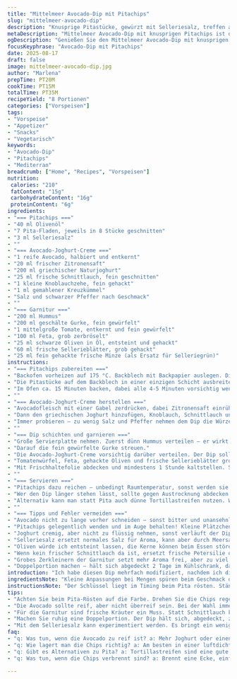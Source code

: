 ```yaml
---
title: "Mittelmeer Avocado-Dip mit Pitachips"
slug: "mittelmeer-avocado-dip"
description: "Knusprige Pitastücke, gewürzt mit Selleriesalz, treffen auf einen cremigen Avocado-Joghurt-Dip mit Zitronensaft, Knoblauch und Kreuzkümmel. Obenauf ein Schichtmix aus Hummus, fein gewürfelter Gurke, Tomate, zerbröseltem Feta, schwarzen Oliven und frisch gehacktem Sellerie. Eine Kombination aus Texturen und Aromen, die durch das Rösten der Pita extra knusprig wird. Mit geänderter Menge und kleinen Zutatenänderungen verleiht dieser Dip dem üblichen Snack eine mediterrane Frische und Tiefe. Optimale Zeiten und Techniken für knusprige Chips und frischen Dip werden erklärt, dabei vermieden ein zu starkes Austrocknen der Avocado. Perfekte Vorspeise oder leichter Hauptgang für Vegetarier."
metaDescription: "Mittelmeer Avocado-Dip mit knusprigen Pitachips ist der perfekte Snack für jede Gelegenheit. Frisch und aromatisch - einfach unwiderstehlich."
ogDescription: "Genießen Sie den Mittelmeer Avocado-Dip mit knusprigen Pitachips. Frische Aromen und knusprige Texturen - ein Genuss für alle Sinne."
focusKeyphrase: "Avocado-Dip mit Pitachips"
date: 2025-08-17
draft: false
image: mittelmeer-avocado-dip.jpg
author: "Marlena"
prepTime: PT20M
cookTime: PT15M
totalTime: PT35M
recipeYield: "8 Portionen"
categories: ["Vorspeisen"]
tags:
- "Vorspeise"
- "Appetizer"
- "Snacks"
- "Vegetarisch"
keywords:
- "Avocado-Dip"
- "Pitachips"
- "Mediterran"
breadcrumb: ["Home", "Recipes", "Vorspeisen"]
nutrition: 
 calories: "210"
 fatContent: "15g"
 carbohydrateContent: "16g"
 proteinContent: "6g"
ingredients:
- "=== Pitachips ==="
- "40 ml Olivenöl"
- "7 Pita-Fladen, jeweils in 8 Stücke geschnitten"
- "3 ml Selleriesalz"
- ""
- "=== Avocado-Joghurt-Creme ==="
- "1 reife Avocado, halbiert und entkernt"
- "20 ml frischer Zitronensaft"
- "200 ml griechischer Naturjoghurt"
- "25 ml frische Schnittlauch, fein geschnitten"
- "1 kleine Knoblauchzehe, fein gehackt"
- "1 ml gemahlener Kreuzkümmel"
- "Salz und schwarzer Pfeffer nach Geschmack"
- ""
- "=== Garnitur ==="
- "200 ml Hummus"
- "200 ml geschälte Gurke, fein gewürfelt"
- "1 mittelgroße Tomate, entkernt und fein gewürfelt"
- "100 ml Feta, grob zerbröselt"
- "25 ml schwarze Oliven in Öl, entsteint und gehackt"
- "60 ml frische Sellerieblätter, grob gehackt"
- "25 ml fein gehackte frische Minze (als Ersatz für Selleriegrün)"
instructions:
- "=== Pitachips zubereiten ==="
- "Backofen vorheizen auf 175 °C. Backblech mit Backpapier auslegen. Die Pita-Stücke in eine große Schüssel geben. Das Olivenöl langsam über die Pita träufeln und mit den Händen gut vermischen, bis alle Stücke leicht geölt sind. Selleriesalz darüber streuen und nochmals durchmischen. Lieber etwas weniger Salz als zu viel, denn die Chips werden beim Backen noch intensiver."
- "Die Pitastücke auf dem Backblech in einer einzigen Schicht ausbreiten. Wer zu dicht legt, riskiert weiche Stellen."
- "Im Ofen ca. 15 Minuten backen, dabei alle 4-5 Minuten vorsichtig wenden. Fertig sind die Chips, wenn sie anfangen, goldbraun zu werden, an den Kanten dunkler, und beim Klopfen knusprig klingen. Nicht zu lange lassen – sonst verbrennen oder werden zu hart."
- ""
- "=== Avocado-Joghurt-Creme herstellen ==="
- "Avocadofleisch mit einer Gabel zerdrücken, dabei Zitronensaft einrühren, um das Braunwerden zu vermeiden. Zitronensäure wirkt als natürlicher Schutz."
- "Dann den griechischen Joghurt hinzufügen, Knoblauch, Schnittlauch und Gewürze unterheben. Nochmals abschmecken. Kreuzkümmel verleiht Tiefe; hier eher sparsam dosieren, sonst wird es bitter."
- "Immer probieren – zu wenig Salz und Pfeffer nehmen dem Dip die Würze. Falls Avocado zu reif ist, mehr Joghurt, zu fest, etwas Wasser oder Zitronensaft dazugeben."
- ""
- "=== Dip schichten und garnieren ==="
- "Große Servierplatte nehmen. Zuerst dünn Hummus verteilen – er wirkt als aromatische Grundlage und verhindert, dass die Gurke den Joghurt verwässert."
- "Darauf die fein gewürfelte Gurke streuen."
- "Die Avocado-Joghurt-Creme vorsichtig darüber verteilen. Der Dip soll Schichten haben, keine Vermischung."
- "Tomatenwürfel, Feta, gehackte Oliven und frische Sellerieblätter großzügig darüber verteilen. Die Minze habe ich für Frische hinzugefügt. Passt gut, ersetzt das übliche Selleriegrün, gibt einen feinen Kick."
- "Mit Frischhaltefolie abdecken und mindestens 1 Stunde kaltstellen. So verhält sich die Cremigkeit besser beim Servieren."
- ""
- "=== Servieren ==="
- "Pitachips dazu reichen – unbedingt Raumtemperatur, sonst werden sie schnell weicher oder zu krümelig."
- "Wer den Dip länger stehen lässt, sollte gegen Austrocknung abdecken und kurz vor dem Servieren mit einem Löffel durchmischen."
- "Alternativ kann man statt Pita auch dünne Tortillastreifen nutzen. Wichtig: im Öl wenden, sonst zu trocken."
- ""
- "=== Tipps und Fehler vermeiden ==="
- "Avocado nicht zu lange vorher schneiden – sonst bitter und unansehnlich."
- "Pitachips gelegentlich wenden und im Auge behalten! Kleine Plätzchen können schnell dunkel werden."
- "Joghurt cremig, aber nicht zu flüssig nehmen, sonst verläuft der Dip."
- "Selleriesalz ersetzt normales Salz für Aroma, kann aber durch Meersalz oder geräuchertes Salz ersetzt werden – gibt eine andere Note."
- "Oliven würde ich entsteint lassen, die Kerne können beim Essen störend sein."
- "Wenn kein frischer Schnittlauch da ist, ersetzt frische Petersilie oder Thaibasilikum den Geschmack."
- "Grobes Zerkleinern der Garnitur setzt mehr Aroma frei, aber zu viel zerkleinern die Optik."
- "Doppelportion machen – hält sich abgedeckt 2 Tage im Kühlschrank, dann aber vorher gut umrühren."
introduction: "Ich habe diesen Dip mehrfach modifiziert, nachdem ich die Erfahrung mit zu weich gewordenem Pita und ausgeblichenem Avocado-Geschmack gemacht habe. Wichtig: der Hummusboden stabilisiert den Dip, verhindert, dass die saftigen Zutaten zu wässrig werden. Weniger häufige Backzeit plus häufiges Wenden machen die Chips optimal knusprig und gleichmäßig gebräunt. Die Kombination aus Selleriesalz, Schnittlauch und Minze sorgt für einen mediterranen Twist, der oft unterschätzt wird. Nicht zu viel Zitronensaft – zu viel Säure bringt den Dip aus dem Gleichgewicht. Am Ende steht ein Snack, der crunchig, cremig, frisch und würzig zugleich ist, ohne langweilige Einheitsnote. Sobald man die Zutaten gesichtet hat, geht‘s schnell; die Wartezeit im Kühlschrank verfeinert noch den Geschmack."
ingredientsNote: "Kleine Anpassungen bei Mengen spüren beim Geschmack direkt. Olivenöl darf nicht zu dominant sein, sonst werden die Pitas feucht. Selleriesalz bringt gutes Aroma, kann aber durch Meersalz oder ein kleines bisschen geräuchertes Paprikapulver ausgetauscht werden. Frische Kräuter – Schnittlauch und Minze – müssen gut gewaschen sein, sonst schmeckt der Dip bitter bzw. muffig. Avocado sollte reif, aber nicht überreif sein – Fingerprobe hilft: leicht nachgeben ist richtig."
instructionsNote: "Der Schlüssel liegt im Timing beim Pita rösten. Ständig mal in den Ofen schauen, wie sich die Farbe entwickelt. Nicht einfach auf Zeit achten oder einschlafen lassen. Die Avocado-Joghurt-Mischung richtig würzen, da Joghurt allein oft fad schmeckt. Zitronensaft zum Verzögern des Braunwerdens und für Säure richtig einarbeiten. Auch beim Schichten auf der Platte auf Textur achten - nicht alles vermischen. Die Garnitur sollte frisch und klar sichtbar bleiben. Kühlung setzt Aromen frei, aber keine zu lange Lagerung, sonst verliert der Dip Frische und bekommt eine eigenartige Konsistenz."
tips:
- "Achten Sie beim Pita-Rösten auf die Farbe. Drehen Sie die Chips regelmäßig im Ofen, sonst werden sie ungleichmäßig. 15 Minuten sind schnell vorbei. Wenn sie goldbraun sind, sollten Sie sie sofort herausnehmen um ein Verbrennen zu vermeiden. Zu lange im Ofen werden sie knusprig, aber können auch zu hart werden. Mischen Sie das Olivenöl gut, um zu verhindern, dass einige Stücke zu viel abbekommen – Pitas sollten leicht ölig sein."
- "Die Avocado sollte reif, aber nicht überreif sein. Bei der Wahl immer eine sanfte Druckprobe machen. Wenn sie leicht nachgibt, ist sie gut. Beim Mischen ist es wichtig, Zitronensaft sofort einzuarbeiten. Das verhindert die Braunverfärbung. Die Textur soll cremig, aber nicht flüssig sein. Probieren Sie, zu wenig Salz kann den gesamten Geschmack ruinieren. Wenn der Dip zu fest ist, etwas Wasser oder mehr Joghurt beifügen."
- "Für die Garnitur sind frische Kräuter ein Muss. Statt Schnittlauch könnten Sie auch Petersilie verwenden, falls nicht verfügbar. Minze bringt frische Aromen. Die Tomatenwürfel und die Gurke sollten möglichst schnell geschnitten werden, um wässrige Strukturen zu vermeiden. Vermeiden Sie zu lange Lagerung in der Kühlung. Eine Stunde ist optimal, um die Aromen einzubinden. Wenn der Dip länger steht, sollte er gut abgedeckt sein um Austrocknung zu verhindern."
- "Machen Sie ruhig eine Doppelportion. Der Dip hält sich, abgedeckt, zwei bis drei Tage im Kühlschrank. Vor dem nächsten Servieren unbedingt gut umrühren. Oft verliert der Dip an Luftigkeit und Konsistenz. Die Pitachips jedoch sind am besten frisch. Wenn Reste da sind, auf keinen Fall im Kühlschrank lagern. Es gibt Alternativen wie Tortillastreifen. Diese müssen jedoch auch vor dem Backen im Öl gewendet werden, um knusprig zu bleiben."
- "Mit dem Selleriesalz kann experimentiert werden. Es bringt ein wenig mehr Aroma als normales Salz. Aber, geräuchertes Paprika kann auch eine interessante Wendung geben. Sehen Sie, was Ihnen besser gefällt. Wenn die Chips frisch aus dem Ofen kommen, sofort servieren. Stellt man sie hin, verlieren sie rasch ihre Knusprigkeit. Halten Sie stets einen Blick auf den Ofen, wenn sie im Backprozess sind. Die richtige Zeit ist entscheidend für den perfekten Crunch."
faq:
- "q: Was tun, wenn die Avocado zu reif ist? a: Mehr Joghurt oder einen Spritzer Zitronensaft einfügen. Dies bietet Spielraum. Überreife Avocado macht den Dip bitter. Wenn die Konsistenz zu flüssig bleibt, vorsichtig mit Mehl oder mehr Joghurt arbeiten."
- "q: Wie lagert man die Chips richtig? a: Am besten in einer luftdichten Box. Chips außerhalb des Kühlschranks halten länger. Wenn sie zu weich werden, können Sie versuchen, sie wieder kurz im Ofen aufzuwärmen. Nicht zu lange, sonst verbrennen sie."
- "q: Gibt es Alternativen zu Pita? a: Tortillastreifen sind eine gute Option. Man kann diese auch selbst machen. Aber auch dünne Weizentortillas funktionieren gut. Wichtig ist, dass Sie sie gut im Öl wenden, sonst trocknen sie aus."
- "q: Was tun, wenn die Chips verbrennt sind? a: Brennt eine Ecke, einfach entfernen. Manchmal hilft es, die Hitze leicht runterzustellen. Halten Sie die Chips im Auge. Ein kleiner Unterschied kann sie schnell verbrennen. Mit der Zeit lernt man, auf den richtigen Zeitpunkt zu achten."

---
```

